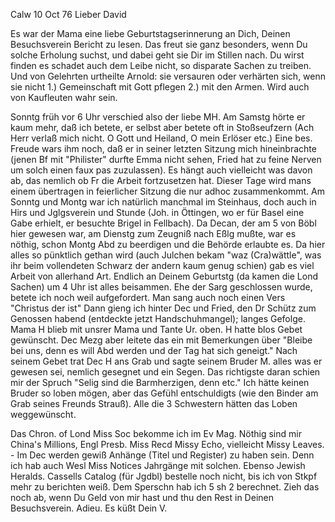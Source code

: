  Calw 10 Oct 76
Lieber David

Es war der Mama eine liebe Geburtstagserinnerung an Dich, Deinen Besuchsverein Bericht zu lesen. Das freut sie ganz besonders, wenn Du solche Erholung suchst, und dabei geht sie Dir im Stillen nach. Du wirst finden es schadet auch dem Leibe nicht, so disparate Sachen zu treiben. Und von Gelehrten urtheilte Arnold: sie versauren oder verhärten sich, wenn sie nicht 1.) Gemeinschaft mit Gott pflegen 2.) mit den Armen. Wird auch von Kaufleuten wahr sein.

Sonntg früh vor 6 Uhr verschied also der liebe MH. Am Samstg hörte er kaum mehr, daß ich betete, er selbst aber betete oft in Stoßseufzern (Ach Herr verlaß mich nicht. O Gott und Heiland, O mein Erlöser etc.) Eine bes. Freude wars ihm noch, daß er in seiner letzten Sitzung mich hineinbrachte (jenen Bf mit "Philister" durfte Emma nicht sehen, Fried hat zu feine Nerven um solch einen faux pas zuzulassen). Es hängt auch vielleicht was davon ab, das nemlich ob Fr die Arbeit fortzusetzen hat. Dieser Tage wird mans einem übertragen in feierlicher Sitzung die nur adhoc zusammenkommt. 
Am Sonntg und Montg war ich natürlich manchmal im Steinhaus, doch auch in Hirs und Jglgsverein und Stunde (Joh. in Öttingen, wo er für Basel eine Gabe erhielt, er besuchte Brigel in Fellbach). Da Decan, der am 5 von Böbl hier gewesen war, am Dienstg zum Zeugniß nach Eßlg mußte, war es nöthig, schon Montg Abd zu beerdigen und die Behörde erlaubte es. Da hier alles so pünktlich gethan wird (auch Julchen bekam "waz (Cra)wättle", was ihr beim vollendeten Schwarz der andern kaum genug schien) gab es viel Arbeit von allerhand Art. Endlich an Deinem Geburtstg (da kamen die Lond Sachen) um 4 Uhr ist alles beisammen. Ehe der Sarg geschlossen wurde, betete ich noch weil aufgefordert. Man sang auch noch einen Vers "Christus der ist" Dann gieng ich hinter Dec und Fried, den Dr Schütz zum Genossen habend (entdeckte jetzt Handschuhmangel); langes Gefolge. Mama H blieb mit unsrer Mama und Tante Ur. oben. H hatte blos Gebet gewünscht. Dec Mezg aber leitete das ein mit Bemerkungen über "Bleibe bei uns, denn es will Abd werden und der Tag hat sich geneigt." Nach seinem Gebet trat Dec H ans Grab und sagte seinem Bruder M. alles was er gewesen sei, nemlich gesegnet und ein Segen. Das richtigste daran schien mir der Spruch "Selig sind die Barmherzigen, denn etc." Ich hätte keinen Bruder so loben mögen, aber das Gefühl entschuldigts (wie den Binder am Grab seines Freunds Strauß). Alle die 3 Schwestern hätten das Loben weggewünscht.

Das Chron. of Lond Miss Soc bekomme ich im Ev Mag. Nöthig sind mir China's Millions, Engl Presb. Miss Recd Missy Echo, vielleicht Missy Leaves. - Im Dec werden gewiß Anhänge (Titel und Register) zu haben sein. Denn ich hab auch Wesl Miss Notices Jahrgänge mit solchen. Ebenso Jewish Heralds. Cassells Catalog (für Jgdbl) bestelle noch nicht, bis ich von Stkpf mehr zu berichten weiß. Dem Sperschn hab ich 5 sh 2 berechnet. Zieh das noch ab, wenn Du Geld von mir hast und thu den Rest in Deinen Besuchsverein. Adieu.  Es küßt Dein V.
